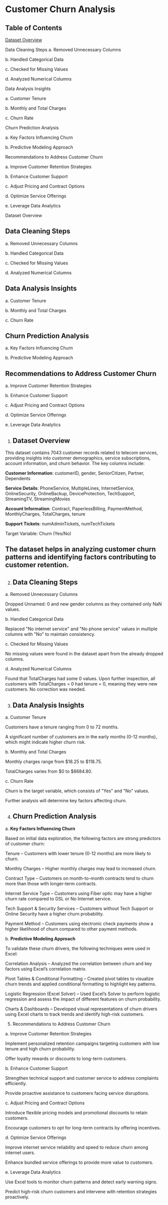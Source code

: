 # Customer Churn Analysis

## Table of Contents
[Dataset Overview](#Dataset-Overview)

Data Cleaning Steps
a. Removed Unnecessary Columns

b. Handled Categorical Data

c. Checked for Missing Values

d. Analyzed Numerical Columns

Data Analysis Insights

a. Customer Tenure

b. Monthly and Total Charges

c. Churn Rate

Churn Prediction Analysis

a. Key Factors Influencing Churn

b. Predictive Modeling Approach

Recommendations to Address Customer Churn

a. Improve Customer Retention Strategies

b. Enhance Customer Support

c. Adjust Pricing and Contract Options

d. Optimize Service Offerings

e. Leverage Data Analytics

Dataset Overview

## Data Cleaning Steps

a. Removed Unnecessary Columns

b. Handled Categorical Data

c. Checked for Missing Values

d. Analyzed Numerical Columns

## Data Analysis Insights

a. Customer Tenure

b. Monthly and Total Charges

c. Churn Rate

## Churn Prediction Analysis

a. Key Factors Influencing Churn

b. Predictive Modeling Approach

## Recommendations to Address Customer Churn

a. Improve Customer Retention Strategies

b. Enhance Customer Support

c. Adjust Pricing and Contract Options

d. Optimize Service Offerings

e. Leverage Data Analytics

1. ## Dataset Overview

 This dataset contains 7043 customer records related to telecom services, providing insights into customer demographics, service subscriptions, account information, and churn behavior. The key columns include:

**Customer Information**: customerID, gender, SeniorCitizen, Partner, Dependents

**Service Details**: PhoneService, MultipleLines, InternetService, OnlineSecurity, OnlineBackup, DeviceProtection, TechSupport, StreamingTV, StreamingMovies

**Account Information**: Contract, PaperlessBilling, PaymentMethod, MonthlyCharges, TotalCharges, tenure

**Support Tickets**: numAdminTickets, numTechTickets

Target Variable: Churn (Yes/No)

## The dataset helps in analyzing customer churn patterns and identifying factors contributing to customer retention.

2. ## Data Cleaning Steps

a. Removed Unnecessary Columns

Dropped Unnamed: 0 and new gender columns as they contained only NaN values.

b. Handled Categorical Data

Replaced "No internet service" and "No phone service" values in multiple columns with "No" to maintain consistency.

c. Checked for Missing Values

No missing values were found in the dataset apart from the already dropped columns.

d. Analyzed Numerical Columns

Found that TotalCharges had some 0 values. Upon further inspection, all customers with TotalCharges = 0 had tenure = 0, meaning they were new customers. No correction was needed.

3. ## Data Analysis Insights

a. Customer Tenure

Customers have a tenure ranging from 0 to 72 months.

A significant number of customers are in the early months (0-12 months), which might indicate higher churn risk.

b. Monthly and Total Charges

Monthly charges range from $18.25 to $118.75.

TotalCharges varies from $0 to $8684.80.

c. Churn Rate

Churn is the target variable, which consists of "Yes" and "No" values.

Further analysis will determine key factors affecting churn.

4. ## Churn Prediction Analysis

a. **Key Factors Influencing Churn**

Based on initial data exploration, the following factors are strong predictors of customer churn:

Tenure – Customers with lower tenure (0-12 months) are more likely to churn.

Monthly Charges – Higher monthly charges may lead to increased churn.

Contract Type – Customers on month-to-month contracts tend to churn more than those with longer-term contracts.

Internet Service Type – Customers using Fiber optic may have a higher churn rate compared to DSL or No Internet service.

Tech Support & Security Services – Customers without Tech Support or Online Security have a higher churn probability.

Payment Method – Customers using electronic check payments show a higher likelihood of churn compared to other payment methods.

b. **Predictive Modeling Approach**

To validate these churn drivers, the following techniques were used in Excel:

Correlation Analysis – Analyzed the correlation between churn and key factors using Excel’s correlation matrix.

Pivot Tables & Conditional Formatting – Created pivot tables to visualize churn trends and applied conditional formatting to highlight key patterns.

Logistic Regression (Excel Solver) – Used Excel’s Solver to perform logistic regression and assess the impact of different features on churn probability.

Charts & Dashboards – Developed visual representations of churn drivers using Excel charts to track trends and identify high-risk customers.

5. Recommendations to Address Customer Churn

a. Improve Customer Retention Strategies

Implement personalized retention campaigns targeting customers with low tenure and high churn probability.

Offer loyalty rewards or discounts to long-term customers.

b. Enhance Customer Support

Strengthen technical support and customer service to address complaints efficiently.

Provide proactive assistance to customers facing service disruptions.

c. Adjust Pricing and Contract Options

Introduce flexible pricing models and promotional discounts to retain customers.

Encourage customers to opt for long-term contracts by offering incentives.

d. Optimize Service Offerings

Improve internet service reliability and speed to reduce churn among internet users.

Enhance bundled service offerings to provide more value to customers.

e. Leverage Data Analytics

Use Excel tools to monitor churn patterns and detect early warning signs.

Predict high-risk churn customers and intervene with retention strategies proactively.

